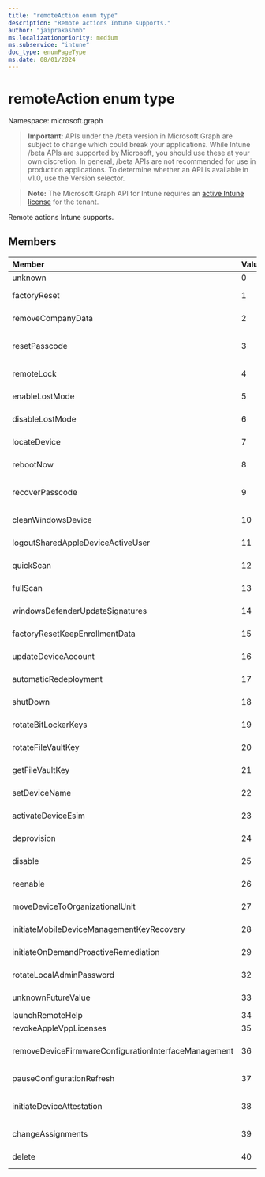 ```yaml
---
title: "remoteAction enum type"
description: "Remote actions Intune supports."
author: "jaiprakashmb"
ms.localizationpriority: medium
ms.subservice: "intune"
doc_type: enumPageType
ms.date: 08/01/2024
---
```


# remoteAction enum type

Namespace: microsoft.graph

> **Important:** APIs under the /beta version in Microsoft Graph are subject to change which could break your applications. While Intune /beta APIs are supported by Microsoft, you should use these at your own discretion. In general, /beta APIs are not recommended for use in production applications. To determine whether an API is available in v1.0, use the Version selector.

> **Note:** The Microsoft Graph API for Intune requires an [active Intune license](https://go.microsoft.com/fwlink/?linkid=839381) for the tenant.

Remote actions Intune supports.

## Members
|Member|Value|Description|
|:---|:---|:---|
|unknown|0|Indicate user initiates an unknown action.|
|factoryReset|1|Indicate user initiates an action to factory reset a device. |
|removeCompanyData|2|Indicate user initiates an action to remove company data from a device. |
|resetPasscode|3|Indicate user initiates an action to remove the passcode of an iOS device, or reset the passcode of Android / Windows device. |
|remoteLock|4|Indicate user initiates an action to remote lock a device.|
|enableLostMode|5|Indicate user initiates an action to enable lost mode on a supervised iOS device.|
|disableLostMode|6|Indicate user initiates an action to disable lost mode on a supervised iOS device.|
|locateDevice|7|Indicate user initiates an action to locate a supervised iOS device.|
|rebootNow|8|Indicate user initiates an action to reboot the device.|
|recoverPasscode|9|Indicate user initiates an action to reset the pin for passport for work on windows phone device.|
|cleanWindowsDevice|10|Indicate user initiates an action to clean up windows device.|
|logoutSharedAppleDeviceActiveUser|11|Indicate user initiates an action to log out current user on shared apple device.|
|quickScan|12|Indicate user initiates an action to run quick scan on device.|
|fullScan|13|Indicate user initiates an action to run full scan on device.|
|windowsDefenderUpdateSignatures|14|Indicate user initiates an action to update malware signatures on device.|
|factoryResetKeepEnrollmentData|15|Indicate user initiates an action remote wipe device with keeping enrollment data.|
|updateDeviceAccount|16|Indicate user initiates an action to update account on device.|
|automaticRedeployment|17|Indicate user initiates an action to automatic redeploy the device|
|shutDown|18|Indicate user initiates an action to shut down the device.|
|rotateBitLockerKeys|19|Indicate user initiates an action to Rotate BitLockerKeys on the device.|
|rotateFileVaultKey|20|Indicate user initiates an action to Rotate FileVaultKey on mac.|
|getFileVaultKey|21|Indicate user initiates an action to Get FileVaultKey on mac.|
|setDeviceName|22|Indicate user initiates an action to Set Device Name on the device.|
|activateDeviceEsim|23|Indicate user initiates an action to Activate eSIM on the device.|
|deprovision|24|Indicate user initiates an action to deprovision the device.|
|disable|25|Indicate user initiates an action to disable the device.|
|reenable|26|Indicate user initiates an action to reenable the device.|
|moveDeviceToOrganizationalUnit|27|Indicate user initiates an action to move the device to a new organizational unit.|
|initiateMobileDeviceManagementKeyRecovery|28|Add device action of InitiateMobileDeviceManagementKeyRecovery|
|initiateOnDemandProactiveRemediation|29|Add device action of InitiateOnDemandProactiveRemediation|
|rotateLocalAdminPassword|32|Add device action of RotateLocalAdminPassword|
|unknownFutureValue|33|Evolvable enumeration sentinel value. Do not use.|
|launchRemoteHelp|34|Add device action of Remote Help Launch|
|revokeAppleVppLicenses|35|Revoke all Apple Vpp licenses for a device|
|removeDeviceFirmwareConfigurationInterfaceManagement|36|Indicate IT Admin initiates an action to remove devices from Device Firmware Configuration Interface management|
|pauseConfigurationRefresh|37|Indicates an action has been initiated to pause configuration refresh for the device.|
|initiateDeviceAttestation|38|Indicates remote device action to intiate Mobile Device Management (MDM) attestation if device is capable for it.|
|changeAssignments|39|Indicates remote device action to override assignments for a Device.|
|delete|40|Indicates remote device action to delete a device from Intune portal.|